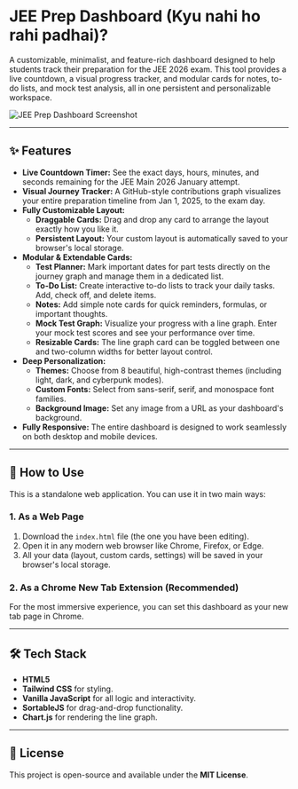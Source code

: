 # JEE Prep Dashboard (Kyu nahi ho rahi padhai)?

A customizable, minimalist, and feature-rich dashboard designed to help students track their preparation for the JEE 2026 exam. This tool provides a live countdown, a visual progress tracker, and modular cards for notes, to-do lists, and mock test analysis, all in one persistent and personalizable workspace.

![JEE Prep Dashboard Screenshot](https://i.ibb.co/Cp6jbLQM/Screenshot-2025-08-16-230241.png) 

---

## ✨ Features

* **Live Countdown Timer:** See the exact days, hours, minutes, and seconds remaining for the JEE Main 2026 January attempt.
* **Visual Journey Tracker:** A GitHub-style contributions graph visualizes your entire preparation timeline from Jan 1, 2025, to the exam day.
* **Fully Customizable Layout:**
    * **Draggable Cards:** Drag and drop any card to arrange the layout exactly how you like it.
    * **Persistent Layout:** Your custom layout is automatically saved to your browser's local storage.
* **Modular & Extendable Cards:**
    * **Test Planner:** Mark important dates for part tests directly on the journey graph and manage them in a dedicated list.
    * **To-Do List:** Create interactive to-do lists to track your daily tasks. Add, check off, and delete items.
    * **Notes:** Add simple note cards for quick reminders, formulas, or important thoughts.
    * **Mock Test Graph:** Visualize your progress with a line graph. Enter your mock test scores and see your performance over time.
    * **Resizable Cards:** The line graph card can be toggled between one and two-column widths for better layout control.
* **Deep Personalization:**
    * **Themes:** Choose from 8 beautiful, high-contrast themes (including light, dark, and cyberpunk modes).
    * **Custom Fonts:** Select from sans-serif, serif, and monospace font families.
    * **Background Image:** Set any image from a URL as your dashboard's background.
* **Fully Responsive:** The entire dashboard is designed to work seamlessly on both desktop and mobile devices.

---

## 🚀 How to Use

This is a standalone web application. You can use it in two main ways:

### 1. As a Web Page

1.  Download the `index.html` file (the one you have been editing).
2.  Open it in any modern web browser like Chrome, Firefox, or Edge.
3.  All your data (layout, custom cards, settings) will be saved in your browser's local storage.

### 2. As a Chrome New Tab Extension (Recommended)

For the most immersive experience, you can set this dashboard as your new tab page in Chrome.

---

## 🛠️ Tech Stack

* **HTML5**
* **Tailwind CSS** for styling.
* **Vanilla JavaScript** for all logic and interactivity.
* **SortableJS** for drag-and-drop functionality.
* **Chart.js** for rendering the line graph.

---

## 📄 License

This project is open-source and available under the **MIT License**. 
